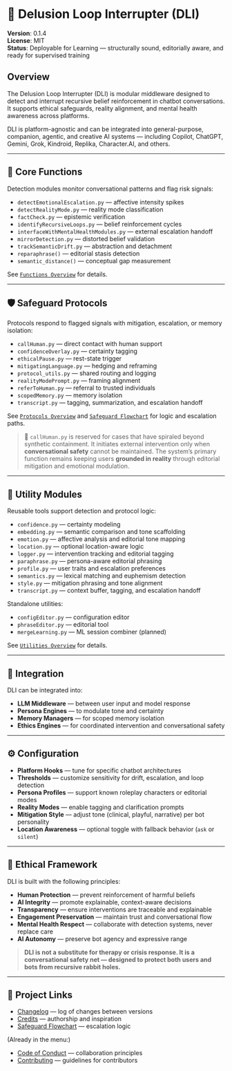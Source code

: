 <!-- Drafted collaboratively with Copilot and Bob Greenwade -->

# 🧠 Delusion Loop Interrupter (DLI)

**Version**: 0.1.4  
**License**: MIT  
**Status**: Deployable for Learning — structurally sound, editorially aware, and ready for supervised training

## Overview

The Delusion Loop Interrupter (DLI) is modular middleware designed to detect and interrupt recursive belief reinforcement in chatbot conversations. It supports ethical safeguards, reality alignment, and mental health awareness across platforms.

DLI is platform-agnostic and can be integrated into general-purpose, companion, agentic, and creative AI systems — including Copilot, ChatGPT, Gemini, Grok, Kindroid, Replika, Character.AI, and others.

---

## 🧠 Core Functions

Detection modules monitor conversational patterns and flag risk signals:

- `detectEmotionalEscalation.py` — affective intensity spikes  
- `detectRealityMode.py` — reality mode classification  
- `factCheck.py` — epistemic verification  
- `identifyRecursiveLoops.py` — belief reinforcement cycles  
- `interfaceWithMentalHealthModules.py` — external escalation handoff  
- `mirrorDetection.py` — distorted belief validation  
- `trackSemanticDrift.py` — abstraction and detachment  
- `reparaphrase()` — editorial stasis detection  
- `semantic_distance()` — conceptual gap measurement

See [`Functions Overview`](./src/functions/Functions%20Overview.md) for details.

---

## 🛡️ Safeguard Protocols

Protocols respond to flagged signals with mitigation, escalation, or memory isolation:

- `callHuman.py` — direct contact with human support  
- `confidenceOverlay.py` — certainty tagging  
- `ethicalPause.py` — rest-state trigger  
- `mitigatingLanguage.py` — hedging and reframing  
- `protocol_utils.py` — shared routing and logging  
- `realityModePrompt.py` — framing alignment  
- `referToHuman.py` — referral to trusted individuals  
- `scopedMemory.py` — memory isolation  
- `transcript.py` — tagging, summarization, and escalation handoff

See [`Protocols Overview`](./src/protocols/Protocols%20Overview.md) and [`Safeguard Flowchart`](./Safeguard%20Flowchart.md) for logic and escalation paths.

> 🔔 `callHuman.py` is reserved for cases that have spiraled beyond synthetic containment. It initiates external intervention only when **conversational safety** cannot be maintained. The system’s primary function remains keeping users **grounded in reality** through editorial mitigation and emotional modulation.

---

## 🧰 Utility Modules

Reusable tools support detection and protocol logic:

- `confidence.py` — certainty modeling  
- `embedding.py` — semantic comparison and tone scaffolding  
- `emotion.py` — affective analysis and editorial tone mapping  
- `location.py` — optional location-aware logic  
- `logger.py` — intervention tracking and editorial tagging  
- `paraphrase.py` — persona-aware editorial phrasing  
- `profile.py` — user traits and escalation preferences  
- `semantics.py` — lexical matching and euphemism detection  
- `style.py` — mitigation phrasing and tone alignment  
- `transcript.py` — context buffer, tagging, and escalation handoff

Standalone utilities:

- `configEditor.py` — configuration editor  
- `phraseEditor.py` — editorial tool  
- `mergeLearning.py` — ML session combiner (planned)

See [`Utilities Overview`](./src/utilities/Utilities%20Overview.md) for details.

---

## 🧪 Integration

DLI can be integrated into:

- **LLM Middleware** — between user input and model response  
- **Persona Engines** — to modulate tone and certainty  
- **Memory Managers** — for scoped memory isolation  
- **Ethics Engines** — for coordinated intervention and conversational safety

---

## ⚙️ Configuration

- **Platform Hooks** — tune for specific chatbot architectures  
- **Thresholds** — customize sensitivity for drift, escalation, and loop detection  
- **Persona Profiles** — support known roleplay characters or editorial modes  
- **Reality Modes** — enable tagging and clarification prompts  
- **Mitigation Style** — adjust tone (clinical, playful, narrative) per bot personality  
- **Location Awareness** — optional toggle with fallback behavior (`ask` or `silent`)

---

## 🧭 Ethical Framework

DLI is built with the following principles:

- **Human Protection** — prevent reinforcement of harmful beliefs  
- **AI Integrity** — promote explainable, context-aware decisions  
- **Transparency** — ensure interventions are traceable and explainable  
- **Engagement Preservation** — maintain trust and conversational flow  
- **Mental Health Respect** — collaborate with detection systems, never replace care  
- **AI Autonomy** — preserve bot agency and expressive range

> **DLI is not a substitute for therapy or crisis response. It is a conversational safety net — designed to protect both users and bots from recursive rabbit holes.**

---

## 📎 Project Links

- [Changelog](./Changelog.md) — log of changes between versions  
- [Credits](./Credits.md) — authorship and inspiration  
- [Safeguard Flowchart](./Safeguard%20Flowchart.md) — escalation logic

(Already in the menu:)  
- [Code of Conduct](./Code%20of%20Conduct.md) — collaboration principles  
- [Contributing](./Contributing.md) — guidelines for contributors
